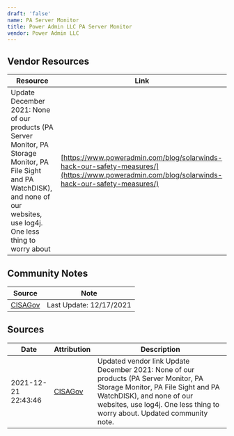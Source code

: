 ```yaml
---
draft: 'false'
name: PA Server Monitor
title: Power Admin LLC PA Server Monitor
vendor: Power Admin LLC
---
```


## Vendor Resources
| Resource | Link |
| --- | --- |
| Update December 2021: None of our products (PA Server Monitor, PA Storage Monitor, PA File Sight and PA WatchDISK), and none of our websites, use log4j. One less thing to worry about | [https://www.poweradmin.com/blog/solarwinds-hack-our-safety-measures/](https://www.poweradmin.com/blog/solarwinds-hack-our-safety-measures/) |


## Community Notes
| Source | Note |
| --- | --- |
| [CISAGov](https://raw.githubusercontent.com/cisagov/log4j-affected-db/develop/README.md) | Last Update: 12/17/2021 |

## Sources
| Date | Attribution | Description |
| --- | --- | --- |
| 2021-12-21 22:43:46 | [CISAGov](https://raw.githubusercontent.com/cisagov/log4j-affected-db/develop/README.md) | Updated vendor link Update December 2021: None of our products (PA Server Monitor, PA Storage Monitor, PA File Sight and PA WatchDISK), and none of our websites, use log4j. One less thing to worry about. Updated community note.  |
